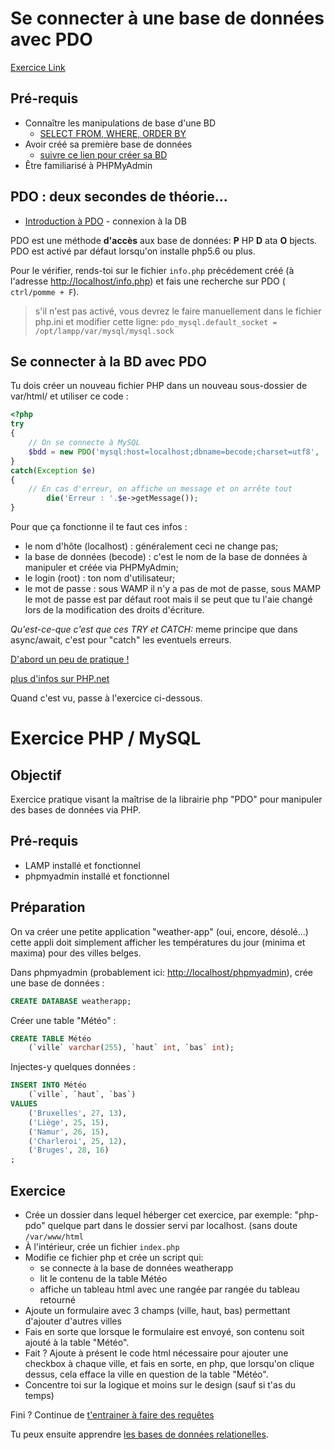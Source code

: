 # Se connecter à une base de données avec PDO

[Exercice Link ](https://github.com/becodeorg/CRL-KELLER-7/blob/main/1.TRAIL/2.The-Hill/2.PHP/2.SQL/3.0.pdo.md)

## Pré-requis

-   Connaître les manipulations de base d'une BD
    -   [SELECT FROM, WHERE, ORDER BY](https://github.com/becodeorg/BXLCentral/blob/master/Parcours/MySQL/1.select.md)
-   Avoir créé sa première base de données
    -   [suivre ce lien pour créer sa BD](https://github.com/becodeorg/BeCode/wiki/Installer-LAMP-sur-Ubuntu)
-   Être familiarisé à PHPMyAdmin

## PDO : deux secondes de théorie...

-   [Introduction à PDO](https://docs.google.com/presentation/d/14-5BGNJyuILB2kfYlxzsaFDRNA8zCrot9DbYVVNo3X4/edit?usp=sharing) - connexion à la DB

PDO est une méthode **d'accès** aux base de données: **P** HP **D** ata **O** bjects.  
PDO est activé par défaut lorsqu'on installe php5.6 ou plus.

Pour le vérifier, rends-toi sur le fichier `info.php` précédement créé (à l'adresse [http://localhost/info.php](http://localhost/info.php)) et fais une recherche sur PDO ( `ctrl/pomme + F`).

> s'il n'est pas activé, vous devrez le faire manuellement dans le fichier php.ini et modifier cette ligne:
> `pdo_mysql.default_socket = /opt/lampp/var/mysql/mysql.sock`

## Se connecter à la BD avec PDO

Tu dois créer un nouveau fichier PHP dans un nouveau sous-dossier de var/html/
et utiliser ce code :

```php
<?php
try
{
	// On se connecte à MySQL
	$bdd = new PDO('mysql:host=localhost;dbname=becode;charset=utf8', 'root', 'MOTDEPASSE');
}
catch(Exception $e)
{
	// En cas d'erreur, on affiche un message et on arrête tout
        die('Erreur : '.$e->getMessage());
}
```

Pour que ça fonctionne il te faut ces infos :

-   le nom d'hôte (localhost) : généralement ceci ne change pas;
-   la base de données (becode) : c'est le nom de la base de données à manipuler et créée via PHPMyAdmin;
-   le login (root) : ton nom d'utilisateur;
-   le mot de passe : sous WAMP il n'y a pas de mot de passe, sous MAMP le mot de passe est par défaut root mais il se peut que tu l'aie changé lors de la modification des droits d'écriture.

_Qu'est-ce-que c'est que ces TRY et CATCH:_ meme principe que dans async/await, c'est pour "catch" les eventuels erreurs.

[D'abord un peu de pratique ! ](./3.1Pratique-l'utilisation-de-PDO.md)

[plus d'infos sur PHP.net](http://php.net/manual/fr/book.pdo.php)

Quand c'est vu, passe à l'exercice ci-dessous.

# Exercice PHP / MySQL

## Objectif

Exercice pratique visant la maîtrise de la librairie php "PDO" pour manipuler des bases de données via PHP.

## Pré-requis

-   LAMP installé et fonctionnel
-   phpmyadmin installé et fonctionnel

## Préparation

On va créer une petite application "weather-app" (oui, encore, désolé...) cette appli doit simplement afficher les températures du jour (minima et maxima) pour des villes belges.

Dans phpmyadmin (probablement ici: [http://localhost/phpmyadmin](http://localhost/phpmyadmin)), crée une base de données :

```sql
CREATE DATABASE weatherapp;
```

Créer une table "Météo" :

```sql
CREATE TABLE Météo
    (`ville` varchar(255), `haut` int, `bas` int);
```

Injectes-y quelques données :

```sql
INSERT INTO Météo
    (`ville`, `haut`, `bas`)
VALUES
    ('Bruxelles', 27, 13),
    ('Liège', 25, 15),
    ('Namur', 26, 15),
    ('Charleroi', 25, 12),
    ('Bruges', 28, 16)
;
```

## Exercice

-   Crée un dossier dans lequel héberger cet exercice, par exemple: "php-pdo" quelque part dans le dossier servi par localhost. (sans doute `/var/www/html`
-   À l'intérieur, crée un fichier `index.php`
-   Modifie ce fichier php et crée un script qui:
    -   se connecte à la base de données weatherapp
    -   lit le contenu de la table Météo
    -   affiche un tableau html avec une rangée par rangée du tableau retourné
-   Ajoute un formulaire avec 3 champs (ville, haut, bas) permettant d'ajouter d'autres villes
-   Fais en sorte que lorsque le formulaire est envoyé, son contenu soit ajouté à la table "Météo".
-   Fait ? Ajoute à présent le code html nécessaire pour ajouter une checkbox à chaque ville, et fais en sorte, en php, que lorsqu'on clique dessus, cela efface la ville en question de la table "Météo".
-   Concentre toi sur la logique et moins sur le design (sauf si t'as du temps)

Fini ? Continue de [t'entrainer à faire des requêtes](./sql-exo/readme.md)

Tu peux ensuite apprendre [les bases de données relationelles](./4.relational-db.md).